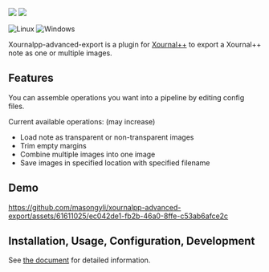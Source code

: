 ![](https://img.shields.io/badge/Xournalpp-v1.2.3-blue) ![](https://img.shields.io/badge/Python-3.12-blue) 

![Linux](https://img.shields.io/badge/platform-Linux-blue.svg)
![Windows](https://img.shields.io/badge/platform-Windows-blue.svg)

Xournalpp-advanced-export is a plugin for [Xournal++](https://xournalpp.github.io/) to 
export a Xournal++ note as one or multiple images.

## Features
You can assemble operations you want into a pipeline by editing config files.

Current available operations: (may increase)
- Load note as transparent or non-transparent images
- Trim empty margins
- Combine multiple images into one image
- Save images in specified location with specified filename

## Demo

https://github.com/masongyli/xournalpp-advanced-export/assets/61611025/ec042de1-fb2b-46a0-8ffe-c53ab6afce2c

## Installation, Usage, Configuration, Development

See [the document](https://masongyli.github.io/xournalpp-advanced-export/) for detailed information.
